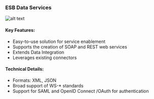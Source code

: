  ### ESB Data Services

![alt text][data-services]

#### Key Features:
- Easy-to-use solution for service enablement
- Supports the creation of SOAP and REST web services
- Extends Data Integration 
- Leverages existing connectors


#### Technical Details:
- Formats: XML, JSON
- Broad support of WS-* standards
- Support for SAML and OpenID Connect /OAuth for authentication



[data-services]: https://help.talend.com/api/fluidtopicsclient/resources/cwilZlYqLNI9UY3qPWlxyQ/content "Data Services"

